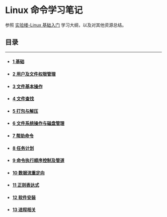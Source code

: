 # Linux 命令学习笔记

参照 [实验楼-Linux 基础入门](https://www.shiyanlou.com/courses/1) 学习大纲，以及对其他资源总结。

## 目录

***

+ #### [1 基础](01基础.md)

+ #### [2 用户及文件权限管理](02用户及文件权限管理.md)

+ #### [3 文件基本操作](03文件基本操作.md)

+ #### [4 文件查找](04文件查找.md)

+ #### [5 打包与解压](05打包与解压.md)

+ #### [6 文件系统操作与磁盘管理](06文件系统操作与磁盘管理.md)

+ #### [7 帮助命令](07帮助命令.md)

+ #### [8 任务计划](08任务计划.md)

+ #### [9 命令执行顺序控制及管道](09命令执行顺序控制及管道.md)

+ #### [10 数据流重定向](10数据流重定向.md)

+ #### [11 正则表达式](11正则表达式.md)

+ #### [12 软件安装](12软件安装.md)

+ #### [13 进程相关](13进程相关.md)